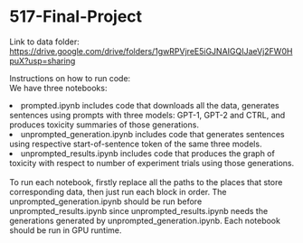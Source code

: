 # 517-Final-Project

Link to data folder: https://drive.google.com/drive/folders/1gwRPVjreE5iGJNAIGQIJaeVj2FW0HpuX?usp=sharing

Instructions on how to run code:<br />
We have three notebooks:<br />
<li>prompted.ipynb includes code that downloads all the data, generates sentences using prompts with three models: GPT-1, GPT-2 and CTRL, and produces toxicity summaries of those generations.<br />
<li>unprompted_generation.ipynb includes code that generates sentences using respective start-of-sentence token of the same three models.<br />
<li>unprompted_results.ipynb includes code that produces the graph of toxicity with respect to number of experiment trials using those generations.<br />
<br />
To run each notebook, firstly replace all the paths to the places that store corresponding data, then just run each block in order. The unprompted_generation.ipynb should be run before unprompted_results.ipynb since unprompted_results.ipynb needs the generations generated by unprompted_generation.ipynb. Each notebook should be run in GPU runtime.
